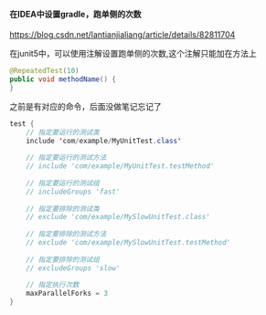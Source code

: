 #### 在IDEA中设置gradle，跑单侧的次数

https://blog.csdn.net/lantianjialiang/article/details/82811704

在junit5中，可以使用注解设置跑单侧的次数,这个注解只能加在方法上

```java
@RepeatedTest(10)
public void methodName() {
}
```

之前是有对应的命令，后面没做笔记忘记了

```java
test {
    // 指定要运行的测试类
    include 'com/example/MyUnitTest.class'
    
    // 指定要运行的测试方法
    // include 'com/example/MyUnitTest.testMethod'
    
    // 指定要运行的测试组
    // includeGroups 'fast'
    
    // 指定要排除的测试类
    // exclude 'com/example/MySlowUnitTest.class'
    
    // 指定要排除的测试方法
    // exclude 'com/example/MySlowUnitTest.testMethod'
    
    // 指定要排除的测试组
    // excludeGroups 'slow'
    
    // 指定执行次数
    maxParallelForks = 3
}
```
